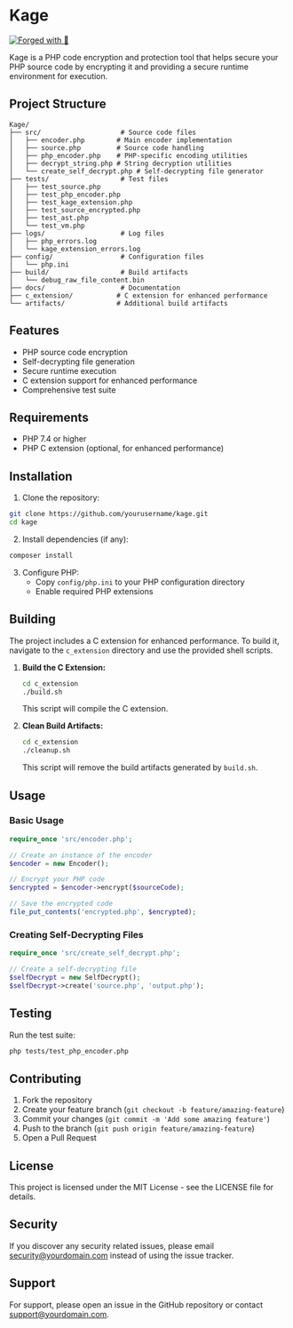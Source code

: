 # Kage
[![Forged with 🐍](https://a.b-b.top/badge.svg?repo=Kage&label=Forged&background_color=4caf50&background_color2=66bb6a&utm_source=github&utm_medium=readme&utm_campaign=badge)](https://a.b-b.top)

Kage is a PHP code encryption and protection tool that helps secure your PHP source code by encrypting it and providing a secure runtime environment for execution.

## Project Structure

```
Kage/
├── src/                    # Source code files
│   ├── encoder.php        # Main encoder implementation
│   ├── source.php         # Source code handling
│   ├── php_encoder.php    # PHP-specific encoding utilities
│   ├── decrypt_string.php # String decryption utilities
│   └── create_self_decrypt.php # Self-decrypting file generator
├── tests/                  # Test files
│   ├── test_source.php
│   ├── test_php_encoder.php
│   ├── test_kage_extension.php
│   ├── test_source_encrypted.php
│   ├── test_ast.php
│   └── test_vm.php
├── logs/                   # Log files
│   ├── php_errors.log
│   └── kage_extension_errors.log
├── config/                 # Configuration files
│   └── php.ini
├── build/                  # Build artifacts
│   └── debug_raw_file_content.bin
├── docs/                   # Documentation
├── c_extension/           # C extension for enhanced performance
└── artifacts/             # Additional build artifacts
```

## Features

- PHP source code encryption
- Self-decrypting file generation
- Secure runtime execution
- C extension support for enhanced performance
- Comprehensive test suite

## Requirements

- PHP 7.4 or higher
- PHP C extension (optional, for enhanced performance)

## Installation

1. Clone the repository:
```bash
git clone https://github.com/yourusername/kage.git
cd kage
```

2. Install dependencies (if any):
```bash
composer install
```

3. Configure PHP:
   - Copy `config/php.ini` to your PHP configuration directory
   - Enable required PHP extensions

## Building

The project includes a C extension for enhanced performance. To build it, navigate to the `c_extension` directory and use the provided shell scripts.

1.  **Build the C Extension:**
    ```bash
    cd c_extension
    ./build.sh
    ```
    This script will compile the C extension.

2.  **Clean Build Artifacts:**
    ```bash
    cd c_extension
    ./cleanup.sh
    ```
    This script will remove the build artifacts generated by `build.sh`.

## Usage

### Basic Usage

```php
require_once 'src/encoder.php';

// Create an instance of the encoder
$encoder = new Encoder();

// Encrypt your PHP code
$encrypted = $encoder->encrypt($sourceCode);

// Save the encrypted code
file_put_contents('encrypted.php', $encrypted);
```

### Creating Self-Decrypting Files

```php
require_once 'src/create_self_decrypt.php';

// Create a self-decrypting file
$selfDecrypt = new SelfDecrypt();
$selfDecrypt->create('source.php', 'output.php');
```

## Testing

Run the test suite:
```bash
php tests/test_php_encoder.php
```

## Contributing

1. Fork the repository
2. Create your feature branch (`git checkout -b feature/amazing-feature`)
3. Commit your changes (`git commit -m 'Add some amazing feature'`)
4. Push to the branch (`git push origin feature/amazing-feature`)
5. Open a Pull Request

## License

This project is licensed under the MIT License - see the LICENSE file for details.

## Security

If you discover any security related issues, please email security@yourdomain.com instead of using the issue tracker.

## Support

For support, please open an issue in the GitHub repository or contact support@yourdomain.com.
